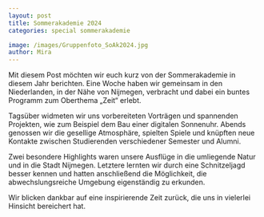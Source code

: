 ```yaml
---
layout: post
title: Sommerakademie 2024
categories: special sommerakademie

image: /images/Gruppenfoto_SoAk2024.jpg
author: Mira
---
```


Mit diesem Post möchten wir euch kurz von der Sommerakademie in diesem Jahr berichten. 
Eine Woche haben wir gemeinsam in den Niederlanden, in der Nähe von Nijmegen, verbracht und dabei ein buntes Programm zum Oberthema „Zeit“ erlebt.

Tagsüber widmeten wir uns vorbereiteten Vorträgen und spannenden Projekten, wie zum Beispiel dem Bau einer digitalen Sonnenuhr. 
Abends genossen wir die gesellige Atmosphäre, spielten Spiele und knüpften neue Kontakte zwischen Studierenden verschiedener Semester und Alumni.

Zwei besondere Highlights waren unsere Ausflüge in die umliegende Natur und in die Stadt Nijmegen. 
Letztere lernten wir durch eine Schnitzeljagd besser kennen und hatten anschließend die Möglichkeit, die abwechslungsreiche Umgebung eigenständig zu erkunden.

Wir blicken dankbar auf eine inspirierende Zeit zurück, die uns in vielerlei Hinsicht bereichert hat.
